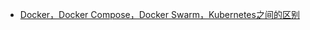 - [Docker，Docker Compose，Docker Swarm，Kubernetes之间的区别](https://blog.csdn.net/notsaltedfish/article/details/80959913)
